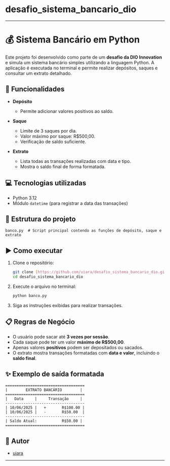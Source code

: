 # desafio_sistema_bancario_dio

---

# 💰 Sistema Bancário em Python

Este projeto foi desenvolvido como parte de um **desafio da DIO Innovation** e simula um sistema bancário simples utilizando a linguagem Python. A aplicação é executada no terminal e permite realizar depósitos, saques e consultar um extrato detalhado.

## 🧠 Funcionalidades

* **Depósito**

  * Permite adicionar valores positivos ao saldo.
* **Saque**

  * Limite de 3 saques por dia.
  * Valor máximo por saque: R\$500,00.
  * Verificação de saldo suficiente.
* **Extrato**

  * Lista todas as transações realizadas com data e tipo.
  * Mostra o saldo final de forma formatada.

## 💻 Tecnologias utilizadas

* Python 3.12
* Módulo `datetime` (para registrar a data das transações)

## 📁 Estrutura do projeto

```
banco.py  # Script principal contendo as funções de depósito, saque e extrato
```

## ▶️ Como executar

1. Clone o repositório:

   ```bash
   git clone [https://github.com/uiara/desafio_sistema_bancario_dio.git](https://github.com/uiara/desafio_sistema_bancario_dio.git)
   cd desafio_sistema_bancario_dio
   ```

2. Execute o arquivo no terminal:

   ```bash
   python banco.py
   ```

3. Siga as instruções exibidas para realizar transações.

## 📋 Regras de Negócio

* O usuário pode sacar até **3 vezes por sessão**.
* Cada saque pode ter um valor **máximo de R\$500,00**.
* Apenas valores **positivos** podem ser depositados ou sacados.
* O extrato mostra transações formatadas com **data e valor**, incluindo o **saldo final**.

## ✨ Exemplo de saída formatada

```
===================================
|        EXTRATO BANCÁRIO        |
===================================
|   Data     |     Transação     |
-----------------------------------
| 10/06/2025 |   +       R$100.00 |
| 10/06/2025 |   -       R$50.00  |
-----------------------------------
| Saldo Atual:           R$50.00 |
===================================
```

## 👤 Autor

* [uiara](https://github.com/uiara)

---
